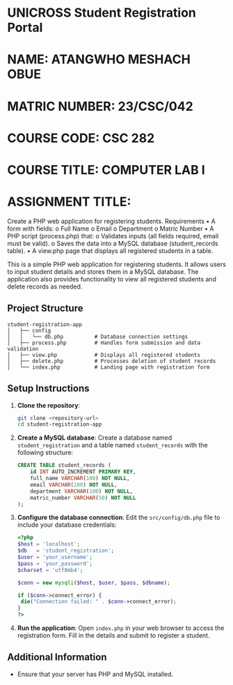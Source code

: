 # UNICROSS Student Registration Portal

# NAME: ATANGWHO MESHACH OBUE
# MATRIC NUMBER: 23/CSC/042
# COURSE CODE: CSC 282
# COURSE TITLE: COMPUTER LAB I
# ASSIGNMENT TITLE: 
Create a PHP web application for registering students.
Requirements
• A form with fields:
o Full Name
o Email
o Department
o Matric Number
• A PHP script (process.php) that:
o Validates inputs (all fields required, email must be valid).
o Saves the data into a MySQL database (student_records table).
• A view.php page that displays all registered students in a table.



This is a simple PHP web application for registering students. It allows users to input student details and stores them in a MySQL database. The application also provides functionality to view all registered students and delete records as needed.

## Project Structure

```
student-registration-app
│   ├── config
│   │   └── db.php          # Database connection settings
│   ├── process.php         # Handles form submission and data validation
│   ├── view.php            # Displays all registered students
│   ├── delete.php          # Processes deletion of student records
│   └── index.php           # Landing page with registration form
```

## Setup Instructions

1. **Clone the repository**:
   ```bash
   git clone <repository-url>
   cd student-registration-app
   ```

2. **Create a MySQL database**:
   Create a database named `student_registration` and a table named `student_records` with the following structure:
   ```sql
   CREATE TABLE student_records (
       id INT AUTO_INCREMENT PRIMARY KEY,
       full_name VARCHAR(100) NOT NULL,
       email VARCHAR(100) NOT NULL,
       department VARCHAR(100) NOT NULL,
       matric_number VARCHAR(50) NOT NULL
   );
   ```

3. **Configure the database connection**:
   Edit the `src/config/db.php` file to include your database credentials:
   ```php
   <?php
   $host = 'localhost';
   $db   = 'student_registration';
   $user = 'your_username';
   $pass = 'your_password';
   $charset = 'utf8mb4';

   $conn = new mysqli($host, $user, $pass, $dbname);

   if ($conn->connect_error) {
    die("Connection failed: " . $conn->connect_error);
   }
   ?>
    ```

4. **Run the application**:
   Open `index.php` in your web browser to access the registration form. Fill in the details and submit to register a student.

## Additional Information

- Ensure that your server has PHP and MySQL installed.
